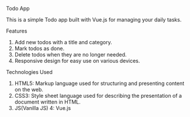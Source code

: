 Todo App


This is a simple Todo app built with Vue.js for managing your daily tasks.

Features

1. Add new todos with a title and category.
2. Mark todos as done.
3. Delete todos when they are no longer needed.
4. Responsive design for easy use on various devices.

Technologies Used

1. HTML5: Markup language used for structuring and presenting content on the web.
2. CSS3: Style sheet language used for describing the presentation of a document written in HTML.
3. JS(Vanilla JS)
4: Vue.js

